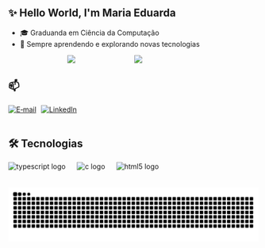 ## ✨ Hello World, I'm Maria Eduarda

- 🎓 Graduanda em Ciência da Computação  
- 🧠 Sempre aprendendo e explorando novas tecnologias  

<!-- Container flex para Cypher e stats lado a lado -->

<img align="right" src="https://media.tenor.com/LMS7EIU6ps8AAAAj/cypher-valorant.gif" width="250">

<div align="center">
  <img height="180em" src="https://github-readme-stats.vercel.app/api?username=dudavidal&show_icons=true&title_color=c2b280&icon_color=8b5e3c&text_color=4b3621&bg_color=fffaf0&border_color=8b5e3c"/>
</div>

</div>


## 📫 

<div style="display: flex; gap: 10px;">
  <a href="mailto:dudavmbrito@gmail.com">
    <img src="https://img.shields.io/badge/E‑mail-8B7355?style=for-the-badge&logo=gmail&logoColor=ffffff" alt="E‑mail" />
  </a>
  <a href="https://www.linkedin.com/in/maria-eduarda-vidal-66b95b354/">
    <img src="https://img.shields.io/badge/LinkedIn-8B7355?style=for-the-badge&logo=linkedin&logoColor=ffffff" alt="LinkedIn" />
  </a>
</div>

<br clear="both">

## 🛠️ Tecnologias

<div align="left">
  <img src="https://cdn.jsdelivr.net/gh/devicons/devicon/icons/typescript/typescript-original.svg" height="35" alt="typescript logo" />
  <img width="15" />
  <img src="https://cdn.jsdelivr.net/gh/devicons/devicon/icons/c/c-original.svg" height="35" alt="c logo" />
  <img width="15" />
  <img src="https://cdn.jsdelivr.net/gh/devicons/devicon/icons/html5/html5-original.svg" height="35" alt="html5 logo" />
</div>

<br>


<br>

<!-- Snake animation -->
<div align="center">
  <img src="https://raw.githubusercontent.com/dudavidal/dudavidal/output/snake.svg" alt="Snake animation" />
</div>






